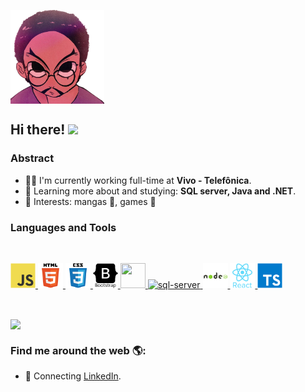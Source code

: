 <!-- <p align="center">
  <span>
    <img align="center" width="510" src="banners/programming-banner.svg" />
  </a>
  <span>
    <img align="center" width="350" src="banners/demon-guts.gif"/>
  </a>
</p> -->

<!-- <div align="center">

![](https://raw.githubusercontent.com/wnqueiroz/wnqueiroz/output/github-contribution-grid-snake.svg)

</div> -->

<p align="left">
  <span>
    <img align="center" width="150" src="/banners/iconFelipe-removebg-preview.png" />
  </a>
</p>

## Hi there! <img src="https://raw.githubusercontent.com/iampavangandhi/iampavangandhi/master/gifs/Hi.gif" width="30px"></h2>


### Abstract

- 👨‍💻 I'm currently working full-time at **Vivo - Telefônica**.
- 🌱 Learning more about and studying: **SQL server, Java and .NET**.
- 💙 Interests: mangas 🥭, games 👾

### Languages and Tools

<br/>

<p align="left">
  
  <a href="https://developer.mozilla.org/en-US/docs/Web/JavaScript" target="_blank">
    <img
      src="icons/javascript-original.svg"
      alt="javascript"
      width="40"
      height="40"
    />
  </a>
  
  <a href="https://www.w3.org/html/" target="_blank"> 
    <img
      src="https://raw.githubusercontent.com/devicons/devicon/master/icons/html5/html5-original-wordmark.svg"
      alt="html5" 
      width="40" 
      height="40" 
    />
  </a>
  
  <a href="https://www.w3schools.com/css/" target="_blank"> 
    <img
      src="https://raw.githubusercontent.com/devicons/devicon/master/icons/css3/css3-original-wordmark.svg" 
      alt="css3"
      width="40" 
      height="40" 
    /> 
  </a>
  
  <a href="https://getbootstrap.com" target="_blank"> 
    <img
      src="https://raw.githubusercontent.com/devicons/devicon/master/icons/bootstrap/bootstrap-plain-wordmark.svg"
      alt="bootstrap" 
      width="40" 
      height="40" 
    /> 
  </a> 
  
  <a href="https://tailwindcss.com/" target="_blank"> 
    <img 
      src="https://cdn.jsdelivr.net/gh/devicons/devicon/icons/tailwindcss/tailwindcss-plain.svg" 
      width="40" 
      height="40" 
    />
  </a>
  
  <a href="https://docs.microsoft.com/pt-br/sql/sql-server/?view=sql-server-ver16" target="_blank"> 
    <img 
      src="https://cdn.jsdelivr.net/gh/devicons/devicon/icons/microsoftsqlserver/microsoftsqlserver-plain.svg" 
      alt="sql-server"
      width="40" 
      height="40" 
      atyle="color: white;"
    /> 
  </a>
  
  <a href="https://nodejs.org" target="_blank">
    <img
      src="icons/nodejs-original-wordmark.svg"
      alt="nodejs"
      width="40"
      height="40"
    />
  </a>
  
  <a href="https://reactjs.org/" target="_blank">
    <img
      src="icons/react-original-wordmark.svg"
      alt="react"
      width="40"
      height="40"
    />
  </a>
  
  <a href="https://www.typescriptlang.org/" target="_blank">
    <img
      src="icons/typescript-original.svg"
      alt="typescript"
      width="40"
      height="40"
    />
  </a>
  
</p>

<br>

<p align="left">
  <a href="https://github.com/anuraghazra/github-readme-stats">
    <img
      align="center"
      src="https://github-readme-stats.vercel.app/api/top-langs/?username=FelipeFVdev&layout=compact&theme=dark&title_color=fff&text_color=f8f8f2&bg_color=282a36"
    />
  </a>
</p>
  
  
### Find me around the web 🌎:

- 💼 Connecting <a href="https://www.linkedin.com/in/felipe-farias-vieira-3a394a1ab/">LinkedIn</a>.
<!--
**FelipeFVdev/FelipeFVdev** is a ✨ _special_ ✨ repository because its `README.md` (this file) appears on your GitHub profile.

Here are some ideas to get you started:

- 🔭 I’m currently working on ...
- 🌱 I’m currently learning ...
- 👯 I’m looking to collaborate on ...
- 🤔 I’m looking for help with ...
- 💬 Ask me about ...
- 📫 How to reach me: ...
- 😄 Pronouns: ...
- ⚡ Fun fact: ...
-->
